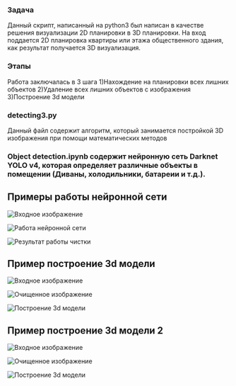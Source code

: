 ### Задача

Данный скрипт, написанный на python3 был написан в качестве решения визуализации 2D планировки в 3D планировки. На вход поддается 2D планировка квартиры или этажа
общественного здания, как результат получается 3D визуализация.

### Этапы
Работа заключалась в 3 шага
1)Нахождение на планировки всех лишних объектов
2)Удаление всех лишних объектов с изображения
3)Построение 3d модели


### detecting3.py
Данный файл содержит алгоритм, который занимается постройкой 3D изображения при помощи математических методов


### Object detection.ipynb содержит  нейронную сеть Darknet YOLO v4, которая определяет различные объекты в помещении (Диваны, холодильники, батареии и т.д.).

## Примеры работы нейронной сети

![Входное изображение](https://user-images.githubusercontent.com/71118110/209861601-db9d8504-33c6-4d21-8e0e-67e9cd096f17.png)

![Работа нейронной сети](https://user-images.githubusercontent.com/71118110/209861644-a401f6a5-93c7-478c-bb89-7c4f9dfdabc0.png)

![Результат работы чистки](https://user-images.githubusercontent.com/71118110/209861660-b6cc3cc9-5937-4f6b-b007-e40db688cc16.png)

## Пример построение 3d модели

![Входное изображение](https://user-images.githubusercontent.com/71118110/209861833-11e2aff9-f891-4652-be8b-322fdee65567.png)

![Очищенное изображение](https://user-images.githubusercontent.com/71118110/209861839-ddfc4180-6d67-4b0c-969e-86a0ad6fa090.png)

![Построение 3d модели](https://user-images.githubusercontent.com/71118110/209861850-7ceee6b7-cd12-4b23-9f1e-ecab634ea4d6.png)

## Пример построение 3d модели 2

![Входное изображение](https://user-images.githubusercontent.com/71118110/209861924-3a9b4390-2b64-4c11-83c6-cc2d0ab95a00.png)

![Очищенное изображение](https://user-images.githubusercontent.com/71118110/209861932-5785e6aa-1e27-4fa7-acea-54e0ba2da2ed.png)

![Построение 3d модели](https://user-images.githubusercontent.com/71118110/209861934-40ed8c62-52d5-4e5c-a7f2-1ef008e87f54.png)










